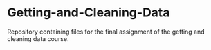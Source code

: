 # Getting-and-Cleaning-Data
Repository containing files for the final assignment of the getting and cleaning data course.
